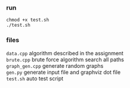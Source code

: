 ### run
```
chmod +x test.sh
./test.sh
```
### files
`data.cpp` algorithm described in the assignment  
`brute.cpp` brute force algorithm search all paths  
`graph_gen.cpp` generate random graphs  
`gen.py` generate input file and graphviz dot file  
`test.sh` auto test script  
